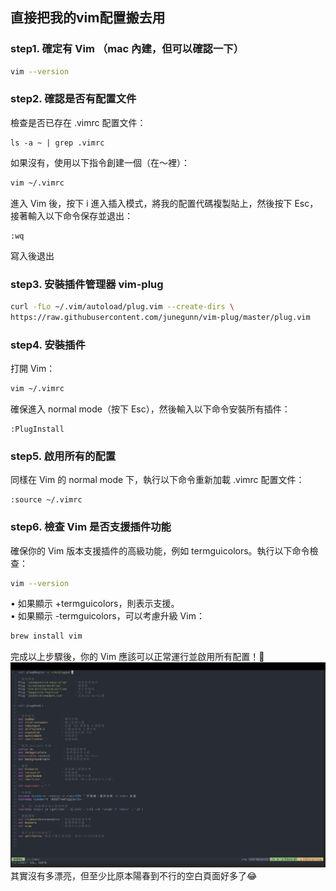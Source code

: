 ## 直接把我的vim配置搬去用

### step1. 確定有 Vim （mac 內建，但可以確認一下）
```bash
vim --version
```

### step2. 確認是否有配置文件
檢查是否已存在 .vimrc 配置文件：
```
ls -a ~ | grep .vimrc
```
如果沒有，使用以下指令創建一個（在～裡）：
```bash
vim ~/.vimrc
```
進入 Vim 後，按下 i 進入插入模式，將我的配置代碼複製貼上，然後按下 Esc，接著輸入以下命令保存並退出：

```vim
:wq
```
寫入後退出

### step3. 安裝插件管理器 vim-plug
```bash
curl -fLo ~/.vim/autoload/plug.vim --create-dirs \
https://raw.githubusercontent.com/junegunn/vim-plug/master/plug.vim
```

### step4. 安裝插件
打開 Vim：
```bash
vim ~/.vimrc
```
確保進入 normal mode（按下 Esc），然後輸入以下命令安裝所有插件：
```vim
:PlugInstall
```

### step5. 啟用所有的配置
同樣在 Vim 的 normal mode 下，執行以下命令重新加載 .vimrc 配置文件：
```vim
:source ~/.vimrc
```

### step6. 檢查 Vim 是否支援插件功能
確保你的 Vim 版本支援插件的高級功能，例如 termguicolors。執行以下命令檢查：
```bash
vim --version
```
•	如果顯示 +termguicolors，則表示支援。 \
•	如果顯示 -termguicolors，可以考慮升級 Vim：
```bash
brew install vim
```
完成以上步驟後，你的 Vim 應該可以正常運行並啟用所有配置！🎉
![picture](https://github.com/HsuHsingYu/Configure-Vim/blob/main/figure.png)
其實沒有多漂亮，但至少比原本陽春到不行的空白頁面好多了😂

